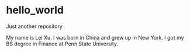 # hello_world
Just another repository 

My name is Lei Xu.
I was born in China and grew up in New York.
I got my BS degree in Finance at Penn State University.
